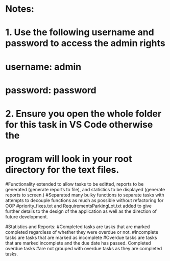 # Notes: 
# 1. Use the following username and password to access the admin rights 
# username: admin
# password: password
# 2. Ensure you open the whole folder for this task in VS Code otherwise the 
# program will look in your root directory for the text files.
#Functionality extended to allow tasks to be editted, reports to be generated (generate reports to file), and statistics to be displayed (generate reports to screen.)
#Separated many bulky functions to separate tasks with attempts to decouple functions as much as possible without refactoring for OOP
#priority_fixes.txt and RequirementsParkingLot.txt added to give further details to the design of the application as well as the direction of future development.

#Statistics and Reports:
#Completed tasks are tasks that are marked completed regardless of whether they were overdue or not.
#Incomplete tasks are tasks that are marked as incomplete
#Overdue tasks are tasks that are marked incomplete and the due date has passed. Completed overdue tasks
#are not grouped with overdue tasks as they are completed tasks. 



